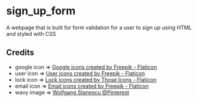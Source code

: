 # sign_up_form

A webpage that is built for form validation for a user to *sign up* using HTML and styled with CSS

## Credits

  - google icon => <a href="https://www.flaticon.com/free-icons/google" title="google icons">Google icons created by Freepik - Flaticon</a>
  - user icon => <a href="https://www.flaticon.com/free-icons/user" title="user icons">User icons created by Freepik - Flaticon</a>
  - lock icon => <a href="https://www.flaticon.com/free-icons/lock" title="lock icons">Lock icons created by Those Icons - Flaticon</a>
  - email icon => <a href="https://www.flaticon.com/free-icons/email" title="email icons">Email icons created by Freepik - Flaticon</a>
  - wavy image => [Wolfgang Stanescu @Pinterest](https://za.pinterest.com/wolfgangstanescu/)

